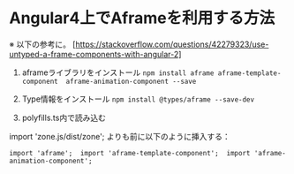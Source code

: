 # Angular4上でAframeを利用する方法

※ 以下の参考に。
[https://stackoverflow.com/questions/42279323/use-untyped-a-frame-components-with-angular-2]

1) aframeライブラリをインストール
`npm install aframe aframe-template-component  aframe-animation-component --save`

2) Type情報をインストール
`npm install @types/aframe --save-dev`

2) polyfills.ts内で読み込む

import 'zone.js/dist/zone'; よりも前に以下のように挿入する：

`
 import 'aframe'; 
 import 'aframe-template-component'; 
 import 'aframe-animation-component'; 
`


